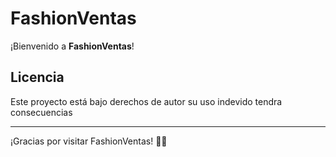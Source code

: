 # FashionVentas

¡Bienvenido a **FashionVentas**!


## Licencia

Este proyecto está bajo derechos de autor su uso indevido tendra consecuencias 

---

¡Gracias por visitar FashionVentas! 👗🌟
